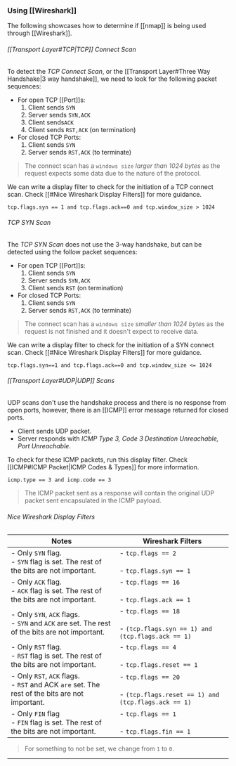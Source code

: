 ### Using [[Wireshark]]

The following showcases how to determine if [[nmap]] is being used through [[Wireshark]].
###### [[Transport Layer#TCP|TCP]] Connect Scan
To detect the *TCP Connect Scan*, or the [[Transport Layer#Three Way Handshake|3 way handshake]], we need to look for the following packet sequences:
- For open TCP [[Port]]s:
	1. Client sends `SYN`
	2. Server sends `SYN,ACK`
	3. Client sends`ACK`
	4. Client sends `RST,ACK` (on termination)
- For closed TCP Ports:
	1. Client sends `SYN`
	2. Server sends `RST,ACK` (to terminate)

> The connect scan has a `windows size` *larger than 1024 bytes* as the request expects some data due to the nature of the protocol.

We can write a display filter to check for the initiation of a TCP connect scan. Check [[#Nice Wireshark Display Filters]] for more guidance.
```wireshark
tcp.flags.syn == 1 and tcp.flags.ack==0 and tcp.window_size > 1024
```

###### TCP SYN Scan
The *TCP SYN Scan* does not use the 3-way handshake, but can be detected using the follow packet sequences:
- For open TCP [[Port]]s:
	1. Client sends `SYN`
	2. Server sends `SYN,ACK`
	3. Client sends `RST` (on termination)
- For closed TCP Ports:
	1. Client sends `SYN`
	2. Server sends `RST,ACK` (to terminate)

> The connect scan has a `windows size` *smaller than 1024 bytes* as the request is not finished and it doesn't expect to receive data.

We can write a display filter to check for the initiation of a SYN connect scan. Check [[#Nice Wireshark Display Filters]] for more guidance.
```wireshark
tcp.flags.syn==1 and tcp.flags.ack==0 and tcp.window_size <= 1024
```

###### [[Transport Layer#UDP|UDP]] Scans
UDP scans don't use the handshake process and there is no response from open ports, however, there is an [[ICMP]] error message returned for closed ports.
- Client sends UDP packet.
- Server responds with *ICMP Type 3, Code 3 Destination Unreachable, Port Unreachable*.

To check for these ICMP packets, run this display filter. Check [[ICMP#ICMP Packet|ICMP Codes & Types]] for more information.
```wireshark
icmp.type == 3 and icmp.code == 3
```

> The ICMP packet sent as a response will contain the original UDP packet sent encapsulated in the ICMP payload.

###### Nice Wireshark Display Filters

| **Notes**                                                                                        | **Wireshark Filters**                                                          |
| ------------------------------------------------------------------------------------------------ | ------------------------------------------------------------------------------ |
| - Only `SYN` flag.<br>- `SYN` flag is set. The rest of the bits are not important.               | - `tcp.flags == 2`<br><br>- `tcp.flags.syn == 1`                               |
| - Only `ACK` flag.<br>- `ACK` flag is set. The rest of the bits are not important.               | - `tcp.flags == 16`<br><br>- `tcp.flags.ack == 1`                              |
| - Only `SYN`, `ACK` flags.<br>- `SYN` and `ACK` are set. The rest of the bits are not important. | - `tcp.flags == 18`<br><br>- `(tcp.flags.syn == 1) and (tcp.flags.ack == 1)`   |
| - Only `RST` flag.<br>- `RST` flag is set. The rest of the bits are not important.               | - `tcp.flags == 4`<br><br>- `tcp.flags.reset == 1`                             |
| - Only `RST`, `ACK` flags.<br>- `RST` and ACK `are` set. The rest of the bits are not important. | - `tcp.flags == 20`<br><br>- `(tcp.flags.reset == 1) and (tcp.flags.ack == 1)` |
| - Only `FIN` flag<br>- `FIN` flag is set. The rest of the bits are not important.                | - `tcp.flags == 1`<br><br>- `tcp.flags.fin == 1`                               |

> For something to not be set, we change from `1` to `0`.

---
